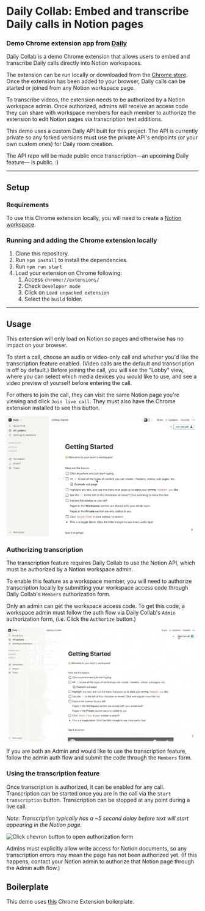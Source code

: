 # Daily Collab: Embed and transcribe Daily calls in Notion pages

### Demo Chrome extension app from [Daily](https://www.daily.co/)

Daily Collab is a demo Chrome extension that allows users to embed and transcribe Daily calls directly into Notion workspaces.

The extension can be run locally or downloaded from the [Chrome store](https://chrome.google.com/webstore/detail/collab-video-calls-in-not/ikmjimibciifjefngaabnojnnlclfhnj). Once the extension has been added to your browser, Daily calls can be started or joined from any Notion workspace page.

To transcribe videos, the extension needs to be authorized by a Notion workspace admin. Once authorized, admins will receive an access code they can share with workspace members for each member to authorize the extension to edit Notion pages via transcription text additions.

This demo uses a custom Daily API built for this project. The API is currently private so any forked versions must use the private API's endpoints (or your own custom ones) for Daily room creation.

The API repo will be made public once transcription—an upcoming Daily feature— is public. :)

---

## Setup

### Requirements

To use this Chrome extension locally, you will need to create a [Notion workspace](https://www.notion.so).

### Running and adding the Chrome extension locally

1. Clone this repository.
2. Run `npm install` to install the dependencies.
3. Run `npm run start`
4. Load your extension on Chrome following:
   1. Access `chrome://extensions/`
   2. Check `Developer mode`
   3. Click on `Load unpacked extension`
   4. Select the `build` folder.

---

## Usage

This extension will only load on Notion.so pages and otherwise has no impact on your browser.

To start a call, choose an audio or video-only call and whether you'd like the transcription feature enabled. (Video calls are the default and transcription is off by default.) Before joining the call, you will see the "Lobby" view, where you can select which media devices you would like to use, and see a video preview of yourself before entering the call.

For others to join the call, they can visit the same Notion page you're viewing and click `Join live call`. They must also have the Chrome extension installed to see this button.

<img src="call.gif" style="max-width:500px;" alt="Notion doc with Start live call button">

### Authorizing transcription

The transcription feature requires Daily Collab to use the Notion API, which must be authorized by a Notion workspace admin.

To enable this feature as a workspace member, you will need to authorize transcription locally by submitting your workspace access code through Daily Collab's `Members` authorization form.

Only an admin can get the workspace access code. To get this code, a workspace admin must follow the auth flow via Daily Collab's `Admin` authorization form, (i.e. Click the `Authorize` button.)

<img src="authorization.gif" style="max-width:500px;" alt="Click chevron button to open authorization form">

If you are both an Admin and would like to use the transcription feature, follow the admin auth flow and submit the code through the `Members` form.

### Using the transcription feature

Once transcription is authorized, it can be enabled for any call. Transcription can be started once you are in the call via the `Start transcription` button. Transcription can be stopped at any point during a live call.

_Note: Transcription typically has a ~5 second delay before text will start appearing in the Notion page._

<img src="transcription.gif" style="max-width:500px;" alt="Click chevron button to open authorization form">

Admins must explicitly allow write access for Notion documents, so any transcription errors may mean the page has not been authorized yet. (If this happens, contact your Notion admin to authorize that Notion page through the Admin auth flow.)

## Boilerplate

This demo uses [this](https://github.com/lxieyang/chrome-extension-boilerplate-react#readme) Chrome Extension boilerplate.
